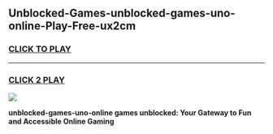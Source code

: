 
## Unblocked-Games-unblocked-games-uno-online-Play-Free-ux2cm
<h3>
<a href="https://premium76.site?title=unblocked-games-uno-online&ref=24M">CLICK TO PLAY</a></h3>
<hr>

<h3>
<a href="https://premium76.site?title=unblocked-games-uno-online&ref=24M">CLICK 2 PLAY</a>
  
</h3>

<a href="https://premium76.site?title=unblocked-games-uno-online&ref=24M"><img src="https://clearcache.store/games.png"></a>


**unblocked-games-uno-online games unblocked: Your Gateway to Fun and Accessible Online Gaming**
